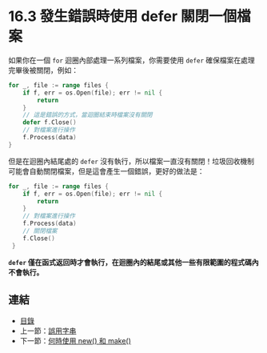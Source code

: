 # 16.3 發生錯誤時使用 defer 關閉一個檔案

如果你在一個 `for` 迴圈內部處理一系列檔案，你需要使用 `defer` 確保檔案在處理完畢後被關閉，例如：

```go
for _, file := range files {
    if f, err = os.Open(file); err != nil {
        return
    }
    // 這是錯誤的方式，當迴圈結束時檔案沒有關閉
    defer f.Close()
    // 對檔案進行操作
    f.Process(data)
}
```

但是在迴圈內結尾處的 `defer` 沒有執行，所以檔案一直沒有關閉！垃圾回收機制可能會自動關閉檔案，但是這會產生一個錯誤，更好的做法是：

```go
for _, file := range files {
    if f, err = os.Open(file); err != nil {
        return
    }
    // 對檔案進行操作
    f.Process(data)
    // 關閉檔案
    f.Close()
 }
```

**`defer` 僅在函式返回時才會執行，在迴圈內的結尾或其他一些有限範圍的程式碼內不會執行。**

## 連結

- [目錄](directory.md)
- 上一節：[誤用字串](16.2.md)
- 下一節：[何時使用 new() 和 make()](16.4.md)
